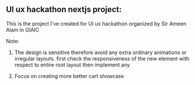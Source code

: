 ## UI ux hackathon nextjs project:

This is the project I've created for UI ux hackathon organized by Sir Ameen Alam in GIAIC

Note:
1. The design is sensitive therefore avoid any extra ordinary animations or irregular layouts. first check the responsiveness of the new element with respect to entire root layout then implement any

2. Focus on creating more better cart showcase